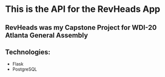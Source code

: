 # This is the API for the RevHeads App

## RevHeads was my Capstone Project for WDI-20 Atlanta General Assembly

## Technologies:
* Flask
* PostgreSQL
